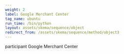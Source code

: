 ```yaml
---
weight: 2
label: Google Merchant Center
tag_name: ubuntu
run_time: /bin/python
layout: assets/skema/sequence/object
redirect_from: /assets/skema/sequence/method/object3
---
```

participant Google Merchant Center